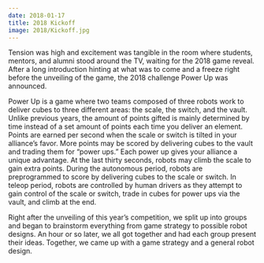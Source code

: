 ```yaml
---
date: 2018-01-17
title: 2018 Kickoff
image: 2018/Kickoff.jpg
---
```


Tension was high and excitement was tangible in the room where students, mentors, and alumni stood around the TV, waiting for the 2018 game reveal. After a long introduction hinting at what was to come and a freeze right before the unveiling of the game, the 2018 challenge Power Up was announced.

Power Up is a game where two teams composed of three robots work to deliver cubes to three different areas: the scale, the switch, and the vault. Unlike previous years, the amount of points gifted is mainly determined by time instead of a set amount of points each time you deliver an element. Points are earned per second when the scale or switch is tilted in your alliance’s favor. More points may be scored by delivering cubes to the vault and trading them for “power ups.” Each power up gives your alliance a unique advantage. At the last thirty seconds, robots may climb the scale to gain extra points. During the autonomous period, robots are preprogrammed to score by delivering cubes to the scale or switch. In teleop period, robots are controlled by human drivers as they attempt to gain control of the scale or switch, trade in cubes for power ups via the vault, and climb at the end.

Right after the unveiling of this year’s competition, we split up into groups and began to brainstorm everything from game strategy to possible robot designs. An hour or so later, we all got together and had each group present their ideas. Together, we came up with a game strategy and a general robot design.
